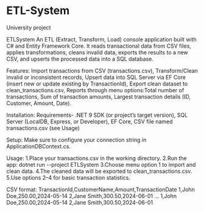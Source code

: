 # ETL-System
University project

ETLSystem
An ETL (Extract, Transform, Load) console application built with C# and Entity Framework Core.
It reads transactional data from CSV files, applies transformations, cleans invalid data, exports the results to a new CSV, and upserts the processed data into a SQL database.

Features: 
Import transactions from CSV (transactions.csv), 
Transform/Clean invalid or inconsistent records,
Upsert data into SQL Server via EF Core (insert new or update existing by TransactionId),
Export clean dataset to clean_transactions.csv,
Reports through menu options:Total number of transactions, Sum of transaction amounts, Largest transaction details (ID, Customer, Amount, Date).

Installation: 
Requirements- .NET 9 SDK (or project’s target version), SQL Server (LocalDB, Express, or Developer), EF Core, CSV file named transactions.csv (see Usage)

Setup: 
Make sure to configure your connection string in ApplicationDBContext.cs.

Usage: 
1.Place your transactions.csv in the working directory.
2.Run the app:
dotnet run --project ETLSystem
3.Choose menu option 1 to import and clean data.
4.The cleaned data will be exported to clean_transactions.csv.
5.Use options 2–4 for basic transaction statistics.

CSV format: 
TransactionId,CustomerName,Amount,TransactionDate
1,John Doe,250.00,2024-05-14
2,Jane Smith,300.50,2024-06-01
...
1,John Doe,250.00,2024-05-14
2,Jane Smith,300.50,2024-06-01
